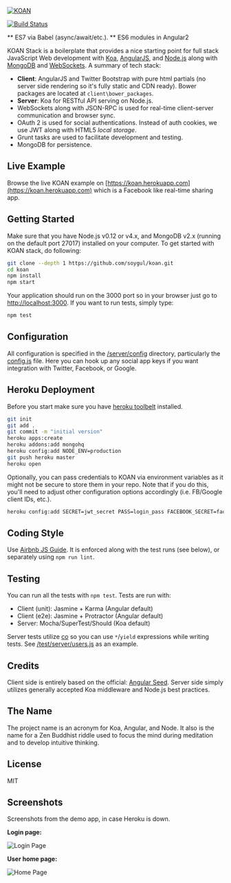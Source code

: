 [![KOAN](/client/images/koan.png)](https://koan.herokuapp.com)

[![Build Status](https://travis-ci.org/soygul/koan.svg?branch=master)](https://travis-ci.org/soygul/koan)

** ES7 via Babel (async/await/etc.).
** ES6 modules in Angular2

KOAN Stack is a boilerplate that provides a nice starting point for full stack JavaScript Web development with [Koa](http://koajs.com/), [AngularJS](http://angularjs.org/), and [Node.js](http://www.nodejs.org/) along with [MongoDB](https://www.mongodb.org/) and [WebSockets](https://developer.mozilla.org/en/docs/WebSockets). A summary of tech stack:
* **Client**: AngularJS and Twitter Bootstrap with pure html partials (no server side rendering so it's fully static and CDN ready). Bower packages are located at `client\bower_packages`.
* **Server**: Koa for RESTful API serving on Node.js.
* WebSockets along with JSON-RPC is used for real-time client-server communication and browser sync.
* OAuth 2 is used for social authentications. Instead of auth cookies, we use JWT along with HTML5 *local storage*.
* Grunt tasks are used to facilitate development and testing.
* MongoDB for persistence.

## Live Example
Browse the live KOAN example on [https://koan.herokuapp.com](https://koan.herokuapp.com) which is a Facebook like real-time sharing app.

## Getting Started
Make sure that you have Node.js v0.12 or v4.x, and MongoDB v2.x (running on the default port 27017) installed on your computer. To get started with KOAN stack, do following:

```bash
git clone --depth 1 https://github.com/soygul/koan.git
cd koan
npm install
npm start
```

Your application should run on the 3000 port so in your browser just go to [http://localhost:3000](http://localhost:3000). If you want to run tests, simply type:

```bash
npm test
```

## Configuration
All configuration is specified in the [/server/config](/server/config/) directory, particularly the [config.js](/server/config/config.js) file. Here you can hook up any social app keys if you want integration with Twitter, Facebook, or Google.

## Heroku Deployment
Before you start make sure you have <a href="https://toolbelt.heroku.com/">heroku toolbelt</a> installed.

```bash
git init
git add .
git commit -m "initial version"
heroku apps:create
heroku addons:add mongohq
heroku config:add NODE_ENV=production
git push heroku master
heroku open
```

Optionally, you can pass credentials to KOAN via environment variables as it might not be secure to store them in your repo. Note that if you do this, you'll need to adjust other configuration options accordingly (i.e. FB/Google client IDs, etc.).

```bash
heroku config:add SECRET=jwt_secret PASS=login_pass FACEBOOK_SECRET=facebook_oauth_secret GOOGLE_SECRET=google_oauth_secret
```

## Coding Style
Use [Airbnb JS Guide](https://github.com/airbnb/javascript). It is enforced along with the test runs (see below), or separately using `npm run lint`.

## Testing
You can run all the tests with `npm test`. Tests are run with:
* Client (unit): Jasmine + Karma (Angular default)
* Client (e2e): Jasmine + Protractor (Angular default)
* Server: Mocha/SuperTest/Should (Koa default)

Server tests utilize [co](https://github.com/tj/co) so you can use `*`/`yield` expressions while writing tests. See [/test/server/users.js](/test/server/users.js) as an example.

## Credits
Client side is entirely based on the official: [Angular Seed](https://github.com/angular/angular-seed). Server side simply utilizes generally accepted Koa middleware and Node.js best practices.

## The Name
The project name is an acronym for Koa, Angular, and Node. It also is the name for a Zen Buddhist riddle used to focus the mind during meditation and to develop intuitive thinking.

## License
MIT

## Screenshots

Screenshots from the demo app, in case Heroku is down.

**Login page:**

![Login Page](/client/images/scrshot_login.png)

**User home page:**

![Home Page](/client/images/scrshot_home.png)
